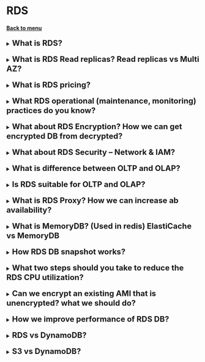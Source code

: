 <h1> RDS </h1>
<h4> 

[Back to menu](..%2FMenu.md)

</h4>

[//]:# (What is RDS?)

<details>
    <summary>
        <b><big><big>
            What is RDS?
        </big></big></b>
    </summary>

RDS stands for Relational Database Service. (Relational Database Service)

**This is a managed database service for databases using SQL as the query language.**

This allows you to create databases in the cloud that are managed by AWS.
Supported languages include:
-Postgres
- MySQL
  -MariaDB
  -Oracle
- Micr. SQL Server
- Aurora (AWS proprietary database)

**Advantage of using RDS over deploying a database on EC2**
- RDS is a managed service
- Automatic change promotion, patch deployment
- Continuous backup and restore with specific timestamp
- Dashboards
- Read replicas to improve read performance
- Multi-AZ setup for disaster recovery (disaster recovery)
- Possibility of scaling (vertical and horizontal)
- Storage with EBS support (gp2 or io1)
- **BUT you cannot connect to your instances via SSH** (Although I did it with MYSQL)

**RDS Backups**
- Daily full database backup (during maintenance period)
- Transaction logs are backed up by RDS every 5 minutes.
- => possibility of recovery at any point in time
  (from oldest backup to 5 minutes ago)
- Shelf life 7 days (can be increased to 35 days)
- **can create DB Snapshots:**
  - Launched manually by the user
  - Save backup for as long as you want

**Automatic storage scaling**
- Helps to increase the storage capacity of your RDS DB instance. Dynamically
- When RDS detects that you are running out of free database
  storage, scales automatically
- Avoid manually scaling database storage.
- You need to set the maximum storage threshold (maximum limit for DB storage)
- Automatically change storage if:
  - Free storage is less than 10% of allocated storage.
  - Storage shortage lasts for at least 5 minutes.
  - 6 hours since last change
  - Useful for applications with unpredictable workloads
  - Supports all RDS database engines (MariaDB, MySQL, PostgreSQL, SQL Server, Oracle)
</details>
<br>

[//]:# (What is RDS Read replicas? Read replicas vs Multi AZ vs Multi-Region deployments?)

<details>
    <summary>
        <b><big><big>
            What is RDS Read replicas? Read replicas vs Multi AZ?
        </big></big></b>
    </summary>

Amazon RDS Read Replicas provide enhanced performance and durability 
for Amazon RDS database (DB) instances. 
They make it easy to elastically scale out beyond the capacity 
constraints of a single DB instance for **read-heavy database workloads**. 

You can create one or more replicas 
of a given source DB Instance and serve high-volume application
read traffic from multiple copies of your data

![img](https://d1.awsstatic.com/asset-repository/read-replicas-scaling-disaster-recovery.3b8da7093daeb1e87426225caf49e32efe7ae01a.png)

Read replicas vs Multi AZ vs Multi-Region deployments

Multi-AZ deployments
  - **Main purpose is high availability**

Multi-Region deployments
  - **Main purpose is disaster recovery and local performance**

Read replicas
  - **Main purpose is scalability**

https://aws.amazon.com/rds/features/read-replicas/?nc1=h_ls

</details>
<br>

[//]:# (What is RDS pricing?)

<details>
    <summary>
        <b><big><big>
            What is RDS pricing?
        </big></big></b>
    </summary>

Amazon charges for RDS hours
For its memory and allocated reserved memory

Also:
AWS **does not charge** for data that goes **within one region**
(for example, there is no charge between us-west-1a and us-west-1b)

If **data goes to different regions, AWS will charge a fee**
(for example between us-west-1a and us-east-1b)

</details>
<br>

[//]:# (What RDS operational [maintenance, monitoring] practices do you know?)

<details>
    <summary>
        <b><big><big>
            What RDS operational (maintenance, monitoring) practices do you know?
        </big></big></b>
    </summary>

Amazon describes the following use cases:
- Advertising technologies (clickstreams, user events and user profiles)
- Games (leader lists, player data stores and game states).
- Retail (online shopping carts, reservation tracking and customer profiles)
- Banking and finance (event-based transaction processing,
  fraud detection and altered data collection).
- Media and entertainment (digital rights management, user storage
  data and metadata repositories).
- Software as a service (SaaS) - content metadata repositories,
  metadata caches and relationship graph data stores.

</details>
<br>

[//]:# (What about RDS Encryption? How we can get encrypted DB from decrypted?)

<details>
    <summary>
        <b><big><big>
            What about RDS Encryption? How we can get encrypted DB from decrypted?
        </big></big></b>
    </summary>

**RDS encryption:**
- Encryption at rest
- Ability to encrypt master and read replicas using AWS KMS - AES-256 encryption.
- Encryption must be defined at startup time. (When creating, 
choose whether to encrypt or not)
- If the master is not encrypted, read replicas cannot be encrypted.
- Transparent Data Encryption TDE is available for Oracle and SQL Server.
  (This is a special encryption method for Microsoft products)

**In-flight encryption**
- SSL certificates for RDS data encryption during flight
- Provide SSL options with a trusted certificate when connecting to the database.
- To force the use of SSL:
  - PostgreSQL: rds.force_ssl=1 in AWS RDS console (parameter groups).
  - MySQL: inside the database:
    GRANT USAGE ON *.* TO 'mysqluser'@'%' REQUIRE SSL;

**RDS encryption operations**
- Encryption of RDS backups
- Snapshots of unencrypted RDS databases are not encrypted.
- Snapshots of encrypted RDS databases are encrypted
- Can copy a snapshot to an encrypted one

**To encrypt an unencrypted RDS database:**
- Create a snapshot of an unencrypted database.
- Copy the photo and enable encryption for the photo.
- Restore database from encrypted snapshot
- Transferring applications to a new database and deleting the old database.

</details>
<br>

[//]:# (What about RDS Security – Network & IAM?)

<details>
    <summary>
        <b><big><big>
            What about RDS Security – Network & IAM?
        </big></big></b>
    </summary>

**Network Security**
- RDS databases are typically deployed on a private subnet rather than a public subnet.
- RDS security works through the use of **security groups**
  (same concept as for EC2 instances) -
  controls which IP/security group can communicate with RDS

**Access Control**
- IAM policies help control who can manage AWS RDS (via the RDS API).
- You can use your traditional username and password to log into the database.
- IAM based authentication can be used to login to RDS MySQL and PostgreSQL.

**RDS - IAM authentication**
- IAM database authentication works with MySQL and PostgreSQL
- You don't need a password, just an authentication token obtained through IAM and RDS API calls
- The authentication token expires after 15 minutes.

**Advantages**
- Network input/output must be encrypted using SSL.
- IAM for centralized user management instead of database
- Can use IAM roles and EC2 instance. profiles for easy integration

</details>
<br>

[//]:# (What is difference between OLTP and OLAP?)

<details>
    <summary>
        <b><big><big>
            What is difference between OLTP and OLAP?
        </big></big></b>
    </summary>

OLTP - Online Transaction Processing - processes data from
  transactions in ral-time

OLAP - Online Analytics Processing - process queries to analuze 
  historical data

</details>
<br>

[//]:# (Is RDS suitable for OLTP and OLAP?)

<details>
    <summary>
        <b><big><big>
            Is RDS suitable for OLTP and OLAP?
        </big></big></b>
    </summary>

Yes for OLTP (because of transactions processing)

No for OLAP (there are another services for processing data analysis (RedShift))

</details>
<br>

[//]:# (What is RDS Proxy? How we can increase ab availability?)

<details>
    <summary>
        <b><big><big>
            What is RDS Proxy? How we can increase ab availability?
        </big></big></b>
    </summary>

RDS Proxy have these pluses: 
- Serverless and scales automatically database connections
- Preserves app connections during failover
- Detects fail-over and routes requests
- Deployable over Multu-AZ

</details>
<br>

[//]:# (What is MemoryDB?)

<details>
    <summary>
        <b><big><big>
            What is MemoryDB? (Used in redis) ElastiCache vs MemoryDB
        </big></big></b>
    </summary>

1. In-Memory Database
2. Use cases - online gaming with millions users
3. MemoryDB vs ElastiCashe
  MemoryDB store whole dataset in memory without database
  ElastiCache is an in-memory cache for DBs
  
</details>
<br>

[//]:# (How RDS DB snapshot works?)

<details>
    <summary>
        <b><big><big>
            How RDS DB snapshot works?
        </big></big></b>
    </summary>

1. User initiated
2. Point-in-time snapshot
3. no retention period
4. used to back up your DB instance to a known state and restore
   to that specific state at any time

</details>
<br>

[//]:# (What two steps should you take to reduce the RDS CPU utilization?)

<details>
    <summary>
        <b><big><big>
            What two steps should you take to reduce the RDS CPU utilization?
        </big></big></b>
    </summary>

1. Create an ElastiCache cluster and use this to cache your most
   frequently read blog posts.
2. Create multiple RDS read replicas and point multiple EC2 
   instances to these read replicas, thereby spreading the load.

Amazon ElastiCache improves the performance of web applications 
  by allowing you to retrieve information from a fast,
  managed, in-memory system, instead of relying entirely on slower 
  disk-based databases.

Amazon RDS Read Replicas make it easy to elastically scale out beyond 
  the capacity constraints of a single DB instance for read-heavy 
  database workloads.

</details>
<br>

[//]:# (Can we encrypt an existing AMI that is unencrypted? what we should do?)

<details>
    <summary>
        <b><big><big>
            Can we encrypt an existing AMI that is unencrypted? what we should do?
        </big></big></b>
    </summary>

You cannot add encryption to an existing AMI. 
Instead, you will need to create a copy and specify that the copy has encryption enabled.

</details>
<br>

[//]:# (How we improve performance of RDS db?)

<details>
    <summary>
        <b><big><big>
            How we improve performance of RDS DB?
        </big></big></b>
    </summary>

- ElastiCache for **Memcached** can be used to improve read performance of databases;
but it does not have the ability to sort and rank query results.
- ElastiCache for **Redis** can be used to improve read performance of databases, 
and it also has the ability to sort and rank query results.
- Add a read replica to improve performance for read queries.
(A read replica will improve performance for read-only queries
to an RDS database.)

</details>
<br>

[//]:# (RDS vs DynamoDB?)

<details>
    <summary>
        <b><big><big>
            RDS vs DynamoDB?
        </big></big></b>
    </summary>

RDS is relative db like MySQL, postgresSQl
  - not so high scalability as DynamoDB
  - Amazon RDS provides a cost-effective way to manage relational databases in the cloud

DynamoDB is a key-value and document database 
that delivers single-digit millisecond performance at any scale.
  - features flexibility, scalability, and performance.
  - offers high availability out of the box with no need for setup or configuration.
  - automatically replicates your data across multiple Availability Zones

https://cloudacademy.com/blog/amazon-rds-vs-dynamodb-12-differences/

</details>
<br>

[//]:# (S3 vs DynamoDB?)

<details>
    <summary>
        <b><big><big>
            S3 vs DynamoDB?
        </big></big></b>
    </summary>

S3 is a storage solution suitable for images, 
documents, and other files or objects that can be accessed 
by multiple users and services.

DynamoDB is a NoSQL database and not a 
suitable place to store images and text documents.

</details>
<br>